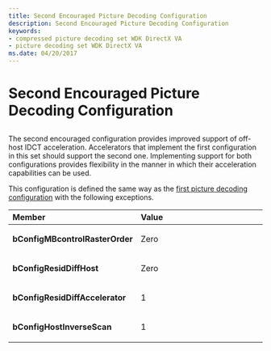 ```yaml
---
title: Second Encouraged Picture Decoding Configuration
description: Second Encouraged Picture Decoding Configuration
keywords:
- compressed picture decoding set WDK DirectX VA
- picture decoding set WDK DirectX VA
ms.date: 04/20/2017
---
```


# Second Encouraged Picture Decoding Configuration


## <span id="ddk_second_encouraged_picture_decoding_configuration_gg"></span><span id="DDK_SECOND_ENCOURAGED_PICTURE_DECODING_CONFIGURATION_GG"></span>


The second encouraged configuration provides improved support of off-host IDCT acceleration. Accelerators that implement the first configuration in this set should support the second one. Implementing support for both configurations provides flexibility in the manner in which their acceleration capabilities can be used.

This configuration is defined the same way as the [first picture decoding configuration](first-picture-decoding-configuration.md) with the following exceptions.

<table>
<colgroup>
<col width="50%" />
<col width="50%" />
</colgroup>
<thead>
<tr class="header">
<th align="left">Member</th>
<th align="left">Value</th>
</tr>
</thead>
<tbody>
<tr class="odd">
<td align="left"><p><strong>bConfigMBcontrolRasterOrder</strong></p></td>
<td align="left"><p>Zero</p></td>
</tr>
<tr class="even">
<td align="left"><p><strong>bConfigResidDiffHost</strong></p></td>
<td align="left"><p>Zero</p></td>
</tr>
<tr class="odd">
<td align="left"><p><strong>bConfigResidDiffAccelerator</strong></p></td>
<td align="left"><p>1</p></td>
</tr>
<tr class="even">
<td align="left"><p><strong>bConfigHostInverseScan</strong></p></td>
<td align="left"><p>1</p></td>
</tr>
</tbody>
</table>

 

 

 





